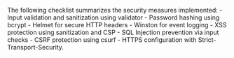 The following checklist summarizes the security measures implemented:
    - Input validation and sanitization using validator
    - Password hashing using bcrypt
    - Helmet for secure HTTP headers
    - Winston for event logging
    - XSS protection using sanitization and CSP
    - SQL Injection prevention via input checks
    - CSRF protection using csurf
    - HTTPS configuration with Strict-Transport-Security.
